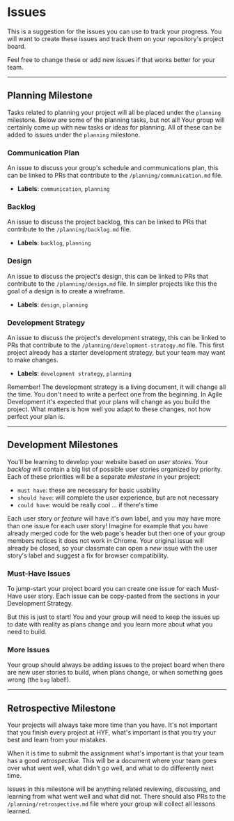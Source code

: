 # Issues

This is a suggestion for the issues you can use to track your progress. You will
want to create these issues and track them on your repository's project board.

Feel free to change these or add new issues if that works better for your team.

---

## Planning Milestone

Tasks related to planning your project will all be placed under the `planning`
milestone. Below are some of the planning tasks, but not all! Your group will
certainly come up with new tasks or ideas for planning. All of these can be
added to issues under the `planning` milestone.

### Communication Plan

An issue to discuss your group's schedule and communications plan, this can be
linked to PRs that contribute to the `/planning/communication.md` file.

- **Labels**: `communication`, `planning`

### Backlog

An issue to discuss the project backlog, this can be linked to PRs that
contribute to the `/planning/backlog.md` file.

- **Labels**: `backlog`, `planning`

### Design

An issue to discuss the project's design, this can be linked to PRs that
contribute to the `/planning/design.md` file. In simpler projects like this the
goal of a design is to create a wireframe.

- **Labels**: `design`, `planning`

### Development Strategy

An issue to discuss the project's development strategy, this can be linked to
PRs that contribute to the `/planning/development-strategy.md` file. This first
project already has a starter development strategy, but your team may want to
make changes.

- **Labels**: `development strategy`, `planning`

Remember! The development strategy is a living document, it will change all the
time. You don't need to write a perfect one from the beginning. In Agile
Development it's expected that your plans will change as you build the project.
What matters is how well you adapt to these changes, not how perfect your plan
is.

---

## Development Milestones

You'll be learning to develop your website based on _user stories_. Your
_backlog_ will contain a big list of possible user stories organized by
priority. Each of these priorities will be a separate _milestone_ in your
project:

- `must have`: these are necessary for basic usability
- `should have`: will complete the user experience, but are not necessary
- `could have`: would be really cool ... if there's time

Each user story or _feature_ will have it's own label, and you may have more
than one issue for each user story! Imagine for example that you have already
merged code for the web page's header but then one of your group members notices
it does not work in Chrome. Your original issue will already be closed, so your
classmate can open a _new_ issue with the user story's label and suggest a fix
for browser compatibility.

### Must-Have Issues

To jump-start your project board you can create one issue for each Must-Have
user story. Each issue can be copy-pasted from the sections in your Development
Strategy.

But this is just to start! You and your group will need to keep the issues up to
date with reality as plans change and you learn more about what you need to
build.

### More Issues

Your group should always be adding issues to the project board when there are
new user stories to build, when plans change, or when something goes wrong (the
`bug` label!).

---

## Retrospective Milestone

Your projects will always take more time than you have. It's not important that
you finish every project at HYF, what's important is that you try your best and
learn from your mistakes.

When it is time to submit the assignment what's important is that your team has
a good _retrospective_. This will be a document where your team goes over what
went well, what didn't go well, and what to do differently next time.

Issues in this milestone will be anything related reviewing, discussing, and
learning from what went well and what did not. There should also PRs to the
`/planning/retrospective.md` file where your group will collect all lessons
learned.
